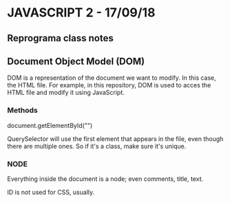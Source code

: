 # JAVASCRIPT 2 - 17/09/18
## Reprograma class notes
## Document Object Model (DOM)

DOM is a representation of the document we want to modify. In this case, the HTML file. For example, in this repository, DOM is used to acces the HTML file and modify it using JavaScript.

### Methods

document.getElementById("")

QuerySelector will use the first element that appears in the file, even though there are multiple ones. So if it's a class, make sure it's unique.

### NODE

Everything inside the document is a node; even comments, title, text.

ID is not used for CSS, usually.
